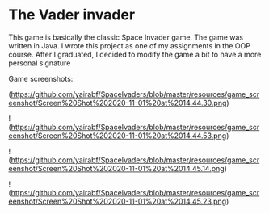 # The Vader invader
This game is basically the classic Space Invader game.
The game was written in Java.
I wrote this project as one of my assignments in the OOP course.
After I graduated, I decided to modify the game a bit to have a more personal signature 

Game screenshots:

(https://github.com/yairabf/SpaceIvaders/blob/master/resources/game_screenshot/Screen%20Shot%202020-11-01%20at%2014.44.30.png)

!(https://github.com/yairabf/SpaceIvaders/blob/master/resources/game_screenshot/Screen%20Shot%202020-11-01%20at%2014.44.53.png)

!(https://github.com/yairabf/SpaceIvaders/blob/master/resources/game_screenshot/Screen%20Shot%202020-11-01%20at%2014.45.14.png)

!(https://github.com/yairabf/SpaceIvaders/blob/master/resources/game_screenshot/Screen%20Shot%202020-11-01%20at%2014.45.23.png)
